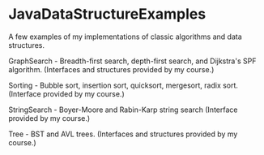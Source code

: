 JavaDataStructureExamples
=========================

A few examples of my implementations of classic algorithms and data structures.

GraphSearch - Breadth-first search, depth-first search, and Dijkstra's SPF algorithm. (Interfaces and structures provided by my course.)

Sorting - Bubble sort, insertion sort, quicksort, mergesort, radix sort. (Interface provided by my course.)

StringSearch - Boyer-Moore and Rabin-Karp string search (Interface provided by my course.)

Tree - BST and AVL trees. (Interfaces and structures provided by my course.)